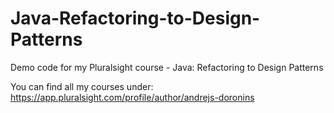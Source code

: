 # Java-Refactoring-to-Design-Patterns
Demo code for my Pluralsight course - Java: Refactoring to Design Patterns  

You can find all my courses under: https://app.pluralsight.com/profile/author/andrejs-doronins

